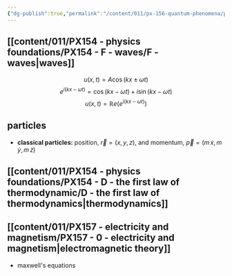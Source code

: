 ```yaml
---
{"dg-publish":true,"permalink":"/content/011/px-156-quantum-phenomena/px-156-a-quantum-phenomena/px-156-a-light/px-156-a1-background/","created":"2024-11-25T10:50:32.000+00:00","updated":"2024-11-26T20:00:39.144+00:00"}
---
```



## [[content/011/PX154 - physics foundations/PX154 - F - waves/F - waves\|waves]]
$$u(x,t) = A\cos(kx\pm\omega t)$$
$$e^{i(kx-\omega t)} = \cos(kx-\omega t) + i\sin(kx-\omega t)$$
$$u(x,t) = \mathbb Re(e^{i(kx-\omega t)})$$
## particles
- **classical particles:** position, $\vec r = (x,y,z)$, and momentum, $\vec p = (m\,\dot x, m\,\dot y, m\,\dot z)$
## [[content/011/PX154 - physics foundations/PX154 - D - the first law of thermodynamic/D - the first law of thermodynamics\|thermodynamics]]
## [[content/011/PX157 - electricity and magnetism/PX157 - 0 - electricity and magnetism\|electromagnetic theory]]
- maxwell's equations

